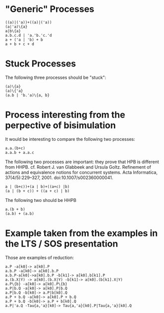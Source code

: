 # "Generic" Processes

```
((a)|('a))+((a)|('a))  
(a|'a)\{a}  
a|b\{a}  
a.b.c.d | 'a.'b.'c.'d  
a + ('a | 'b) + b  
a + b + c + d
```

# Stuck Processes

The following three processes should be "stuck":

```
(a)\{a}  
(a)\{'a}  
(a.b | 'b.'a)\{a, b}
```

# Process interesting from the perpective of bisimulation

It would be interesting to compare the following two processes:

```
a.a.(b+c)    
a.a.b + a.a.c
```

The following two processes are important: they prove that HPB is different from HHPB.
cf. Robert J. van Glabbeek and Ursula Goltz. Refinement of actions and equivalence notions for
concurrent systems. Acta Informatica, 37(4/5):229–327, 2001. doi:10.1007/s002360000041.

```
a | (b+c))+(a | b)+((a+c) |b)   
(a | (b + c)) + ((a + c) | b)
```

The following two should be HHPB

```
a.(b + b)  
(a.b) + (a.b)
```

# Example taken from the examples in the LTS / SOS presentation

Those are examples of reduction:

```
a.P -a[k0]-> a[k0].P  
a.b.P -a[k0]-> a[k0].b.P  
a.b.P-a[k0]->a[k0].b.P -b[k1]-> a[k0].b[k1].P  
a.(b.X|Y) -> a[k0].(b.X|Y) -b[k1]-> a[k0].(b[k1].X|Y)  
a.P\{b} -a[k0]-> a[k0].P\{b}  
a.P|b.Q -a[k0]-> a[k0].P|b.Q  
a.P|b.Q -b[k0]-> a.P|b[k0].Q  
a.P + b.Q -a[k0]-> a[k0].P + b.Q  
a.P + b.Q -b[k0]-> a.P + b[k0].Q  
a.P|'a.Q -Tau{a,'a}[k0]-> Tau{a,'a}[k0].P|Tau{a,'a}[k0].Q  
```
